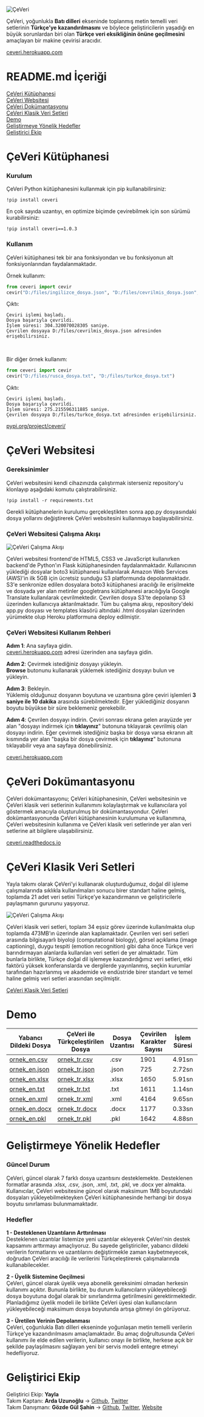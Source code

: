 ![ÇeVeri](https://raw.githubusercontent.com/ardauzunoglu/ceveri/main/readme/ceveri-readme.png)

ÇeVeri, yoğunlukla **Batı dilleri** ekseninde toplanmış metin temelli veri setlerinin **Türkçe’ye kazandırılmasını** ve böylece geliştiricilerin yaşadığı en büyük sorunlardan biri olan **Türkçe veri eksikliğinin önüne geçilmesini** amaçlayan bir makine çevirisi aracıdır. 

[ceveri.herokuapp.com](https://ceveri.herokuapp.com)

# README.md İçeriği

[ÇeVeri Kütüphanesi](#çeveri-kütüphanesi) <br>
[ÇeVeri Websitesi](#çeveri-websitesi) <br>
[ÇeVeri Dokümantasyonu](#çeveri-dokümantasyonu) <br>
[ÇeVeri Klasik Veri Setleri](#çeveri-klasik-veri-setleri) <br>
[Demo](#demo) <br>
[Geliştirmeye Yönelik Hedefler](#geliştirmeye-yönelik-hedefler) <br>
[Geliştirici Ekip](#geliştirici-ekip) <br>

# ÇeVeri Kütüphanesi
### Kurulum
ÇeVeri Python kütüphanesini kullanmak için pip kullanabilirsiniz:
```
!pip install ceveri
```
En çok sayıda uzantıyı, en optimize biçimde çevirebilmek için son sürümü kurabilirsiniz:
```
!pip install ceveri==1.0.3
```
### Kullanım
ÇeVeri kütüphanesi tek bir ana fonksiyondan ve bu fonksiyonun alt fonksiyonlarından faydalanmaktadır.

Örnek kullanım:
```python
from ceveri import cevir
cevir("D:/files/ingilizce_dosya.json", "D:/files/cevrilmis_dosya.json", "en")
```
Çıktı:
```
Çeviri işlemi başladı.
Dosya başarıyla çevrildi.
İşlem süresi: 304.320070028305 saniye.
Çevrilen dosyaya D:/files/cevrilmis_dosya.json adresinden erişebilirsiniz.
```

<br>

Bir diğer örnek kullanım:
```python
from ceveri import cevir
cevir("D:/files/rusca_dosya.txt", "D:/files/turkce_dosya.txt")
```
Çıktı:
```
Çeviri işlemi başladı.
Dosya başarıyla çevrildi.
İşlem süresi: 275.215596311885 saniye.
Çevrilen dosyaya D:/files/turkce_dosya.txt adresinden erişebilirsiniz.
```

[pypi.org/project/ceveri/](https://pypi.org/project/ceveri/)

# ÇeVeri Websitesi
### Gereksinimler 
ÇeVeri websitesini kendi cihazınızda çalıştırmak isterseniz repository'u klonlayıp aşağıdaki komutu çalıştırabilirsiniz.
```
!pip install -r requirements.txt
```
Gerekli kütüphanelerin kurulumu gerçekleştikten sonra app.py dosyasındaki dosya yollarını değiştirerek ÇeVeri websitesini kullanmaya başlayabilirsiniz.

### ÇeVeri Websitesi Çalışma Akışı
![ÇeVeri Çalışma Akışı](https://raw.githubusercontent.com/ardauzunoglu/ceveri/main/readme/calisma-akisi.png)

ÇeVeri websitesi frontend'de HTML5, CSS3 ve JavaScript kullanırken backend'de Python'ın Flask kütüphanesinden faydalanmaktadır. Kullanıcının yüklediği dosyalar boto3 kütüphanesi kullanılarak Amazon Web Services (AWS)'in ilk 5GB için ücretsiz sunduğu S3 platformunda depolanmaktadır. S3'e senkronize edilen dosyalara boto3 kütüphanesi aracılığı ile erişilmekte ve dosyada yer alan metinler googletrans kütüphanesi aracılığıyla Google Translate kullanılarak çevrilmektedir. Çevrilen dosya S3'te depolanıp S3 üzerinden kullanıcıya aktarılmaktadır. Tüm bu çalışma akışı, repository'deki app.py dosyası ve templates klasörü altındaki .html dosyaları üzerinden yürümekte olup Heroku platformuna deploy edilmiştir.

### ÇeVeri Websitesi Kullanım Rehberi
**Adım 1**: Ana sayfaya gidin.<br>
[ceveri.herokuapp.com](https://ceveri.herokuapp.com) adresi üzerinden ana sayfaya gidin.

**Adım 2**: Çevirmek istediğiniz dosyayı yükleyin.<br>
**Browse** butonunu kullanarak yüklemek istediğiniz dosyayı bulun ve yükleyin.

**Adım 3**: Bekleyin.<br>
Yüklemiş olduğunuz dosyanın boyutuna ve uzantısına göre çeviri işlemleri **3 saniye ile 10 dakika** arasında sürebilmektedir. Eğer yüklediğiniz dosyanın boyutu büyükse bir süre beklemeniz gerekebilir.

**Adım 4**: Çevrilen dosyayı indirin.
Çeviri sonrası ekrana gelen arayüzde yer alan "dosyayı indirmek için **tıklayınız**" butonuna tıklayarak çevrilmiş olan dosyayı indirin. Eğer çevirmek istediğiniz başka bir dosya varsa ekranın alt kısmında yer alan "başka bir dosya çevirmek için **tıklayınız**" butonuna tıklayabilir veya ana sayfaya dönebilirsiniz.

[ceveri.herokuapp.com](https://ceveri.herokuapp.com)

# ÇeVeri Dokümantasyonu

ÇeVeri dokümantasyonu; ÇeVeri kütüphanesinin, ÇeVeri websitesinin ve ÇeVeri klasik veri setlerinin kullanımını kolaylaştırmak ve kullanıcılara yol göstermek amacıyla oluşturulmuş bir dokümantasyondur. ÇeVeri dokümantasyonunda ÇeVeri kütüphanesinin kurulumuna ve kullanımına, ÇeVeri websitesinin kullanıma ve ÇeVeri klasik veri setlerinde yer alan veri setlerine ait bilgilere ulaşabilirsiniz.

[ceveri.readthedocs.io](https://ceveri.readthedocs.io)

# ÇeVeri Klasik Veri Setleri
Yayla takımı olarak ÇeVeri’yi kullanarak oluşturduğumuz, doğal dil işleme çalışmalarında sıklıkla kullanılmaları sonucu birer standart haline gelmiş, toplamda 21 adet veri setini Türkçe’ye kazandırmanın ve geliştiricilerle paylaşmanın gururunu yaşıyoruz. 

![ÇeVeri Çalışma Akışı](https://raw.githubusercontent.com/ardauzunoglu/ceveri/main/readme/klasikler.png)

ÇeVeri klasik veri setleri, toplam 34 eşsiz görev üzerinde kullanılmakta olup toplamda 473MB’ın üzerinde alan kaplamaktadır. Çevrilen veri seri setleri arasında bilgisayarlı biyoloji (computational biology), görsel açıklama (image captioning), duygu tespiti (emotion recognition) gibi daha önce Türkçe veri barındırmayan alanlarda kullanılan veri setleri de yer almaktadır. Tüm bunlarla birlikte, Türkçe doğal dil işlemeye kazandırdığımız veri setleri, etki faktörü yüksek konferanslarda ve dergilerde yayınlanmış, seçkin kurumlar tarafından hazırlanmış ve akademide ve endüstride birer standart ve temel haline gelmiş veri setleri arasından seçilmiştir.

[ÇeVeri Klasik Veri Setleri](https://ceveri.herokuapp.com/klasikler)

# Demo
| Yabancı Dildeki Dosya | ÇeVeri ile Türkçeleştirilen Dosya | Dosya Uzantısı | Çevirilen Karakter Sayısı | İşlem Süresi  | Video | 
| ------------- | ------------- | ------------  | ------------- | ------------- | ------------- | 
| [ornek_en.csv](https://github.com/ardauzunoglu/ceveri/blob/main/readme/ornek_en.csv)  | [ornek_tr.csv](https://github.com/ardauzunoglu/ceveri/blob/main/readme/ornek_tr.csv)  | .csv  | 1901 | 4.91sn | [Youtube](https://youtu.be/lO6-XNPkgzo) | 
| [ornek_en.json](https://github.com/ardauzunoglu/ceveri/blob/main/readme/ornek_en.json)  | [ornek_tr.json](https://github.com/ardauzunoglu/ceveri/blob/main/readme/ornek_tr.json)  | .json  | 725 | 2.72sn | [Youtube](https://youtu.be/WYbdMlAR8PM) | 
| [ornek_en.xlsx](https://github.com/ardauzunoglu/ceveri/blob/main/readme/ornek_en.xlsx)  | [ornek_tr.xlsx](https://github.com/ardauzunoglu/ceveri/blob/main/readme/ornek_tr.xlsx)  | .xlsx  | 1650 | 5.91sn | [Youtube](https://youtu.be/m01T2mAROjQ) | 
| [ornek_en.txt](https://github.com/ardauzunoglu/ceveri/blob/main/readme/ornek_en.txt)  | [ornek_tr.txt](https://github.com/ardauzunoglu/ceveri/blob/main/readme/ornek_tr.txt)  | .txt | 1611 | 1.14sn | [Youtube](https://youtu.be/H2i1r43prZY) | 
| [ornek_en.xml](https://github.com/ardauzunoglu/ceveri/blob/main/readme/ornek_en.xml)  | [ornek_tr.xml](https://github.com/ardauzunoglu/ceveri/blob/main/readme/ornek_tr.xml)| .xml  | 4164 | 9.65sn | [Youtube](https://youtu.be/hh317RC5IvI) | 
| [ornek_en.docx](https://github.com/ardauzunoglu/ceveri/blob/main/readme/ornek_en.docx)  | [ornek_tr.docx](https://github.com/ardauzunoglu/ceveri/blob/main/readme/ornek_tr.docx)  | .docx  | 1177 | 0.33sn | [Youtube](https://youtu.be/hmRUy2stK0c) | 
| [ornek_en.pkl](https://github.com/ardauzunoglu/ceveri/blob/main/readme/ornek_en.pkl)  | [ornek_tr.pkl](https://github.com/ardauzunoglu/ceveri/blob/main/readme/ornek_tr.pkl)  | .pkl  | 1642 | 4.88sn | [Youtube](https://youtu.be/Co-7mRet_M8) | 

# Geliştirmeye Yönelik Hedefler

### Güncel Durum
ÇeVeri, güncel olarak 7 farklı dosya uzantısını desteklemekte. Desteklenen formatlar arasında .xlsx, .csv, .json, .xml, .txt, .pkl, ve .docx yer almakta. Kullanıcılar, ÇeVeri websitesine güncel olarak maksimum 1MB boyutundaki dosyaları yükleyebilmekteyken ÇeVeri kütüphanesinde herhangi bir dosya boyutu sınırlaması bulunmamaktadır.

### Hedefler
**1 - Desteklenen Uzantıların Arttırılması**<br>
Desteklenen uzantılar listemize yeni uzantılar ekleyerek ÇeVeri'nin destek kapsamını arttırmayı amaçlıyoruz. Bu sayede geliştiriciler, yabancı dildeki verilerin formatlarını ve uzantılarını değiştirmekle zaman kaybetmeyecek, doğrudan ÇeVeri aracılığı ile verilerini Türkçeleştirerek çalışmalarında kullanabilecekler.

**2 - Üyelik Sistemine Geçilmesi**<br>
ÇeVeri, güncel olarak üyelik veya abonelik gereksinimi olmadan herkesin kullanımı açıktır. Bununla birlikte, bu durum kullanıcıların yükleyebileceği dosya boyutuna doğal olarak bir sınırlandırma getirilmesini gerektirmektedir. Planladığımız üyelik modeli ile birlikte ÇeVeri üyesi olan kullanıcıların yükleyebileceği maksimum dosya boyutunda artışa gitmeyi ön görüyoruz.

**3 - Üretilen Verinin Depolanması**<br>
ÇeVeri, çoğunlukla Batı dilleri ekseninde yoğunlaşan metin temelli verilerin Türkçe'ye kazandırılmasını amaçlamaktadır. Bu amaç doğrultusunda ÇeVeri kullanımı ile elde edilen verilerin, kullanıcı onayı ile birlikte, herkese açık bir şekilde paylaşılmasını sağlayan yeni bir servis modeli entegre etmeyi hedefliyoruz.



# Geliştirici Ekip
Geliştirici Ekip: **Yayla** <br>
Takım Kaptanı: **Arda Uzunoğlu** → [Github](https://github.com/ardauzunoglu), [Twitter](https://twitter.com/ardauzunogluuu) <br>
Takım Danışmanı: **Gözde Gül Şahin** → [Github](https://github.com/gozdesahin), [Twitter](https://twitter.com/gozde_gul_sahin), [Website](https://gozdesahin.github.io) <br>
